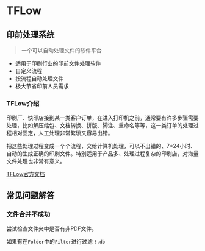# TFLow

## 印前处理系统

> 一个可以自动处理文件的软件平台

- 适用于印刷行业的印前文件处理软件
- 自定义流程
- 按流程自动处理文件
- 极大节省印前人员需求

### TFLow介绍

印刷厂、快印店接到某一类客户订单，在进入打印机之前，通常要有许多步骤需要处理，比如解压缩包、文档转换、拼版、脚注、重命名等等，这一类订单的处理过程相对固定，人工处理非常繁琐又容易出错。

把这些处理过程变成一个个流程，交给计算机处理，可以不出错的、7*24小时、自动的生成正确的印刷文件。特别适用于产品多、处理过程复杂的印刷店，对海量文件处理也非常有意义。



[TFLow官方文档](http://120.78.202.122:8801/)



## 常见问题解答

### 文件合并不成功

尝试检查文件夹中是否有非PDF文件。

如果有在`Folder`中的`Filter`进行过滤 `!.db`